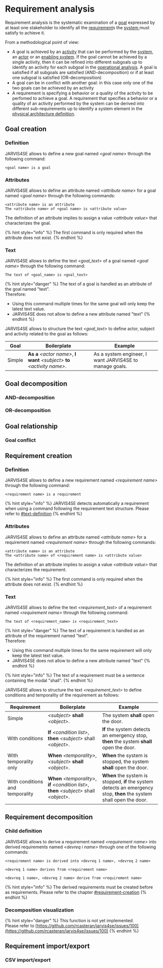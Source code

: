 # Requirement analysis

Requirement analysis is the systematic examination of a [goal](broken-reference) expressed by at least one stakeholder to identify all the [requirement](broken-reference)s the [system ](broken-reference)must satisfy to achieve it.

From a methodological point of view:

* A goal is achieved by an [activity](broken-reference) that can be performed by the [system](broken-reference), an [actor](broken-reference) or an [enabling system](broken-reference). If the goal cannot be achieved by a single activity, then it can be refined into different subgoals up to identify an activity for each subgoal in the [operational analysis](operational-analysis.md). A goal is satisfied if all subgoals are satisfied (AND-decomposition) or if at least one subgoal is satisfied (OR-decomposition)
* A goal can be in conflict with another goal: in this case only one of the two goals can be achieved by an activity
* A requirement is specifying a behavior or a quality of the activity to be perfomed to achieve a goal. A requirement that specifies a behavior or a quality of an activity performed by the system can be derived into different sub-requirements up to identify a system element in the [physical architecture definition](physical-architecture-definition.md).

## Goal creation

### Definition

JARVIS4SE allows to define a new goal named <_goal name>_ through the following command:

```
<goal name> is a goal
```

### Attributes

JARVIS4SE allows to define an attribute named _\<attribute name>_ for a goal named _\<goal name>_ through the following commands:

```
<attribute name> is an attribute
The <attribute name> of <goal name> is <attribute value>
```

The definition of an attribute implies to assign a value _\<attribute value>_ that characterizes the goal.

{% hint style="info" %}
The first command is only required when the attribute does not exist.
{% endhint %}

### Text

JARVIS4SE allows to define the text _\<goal\_text>_ of a goal named _\<goal name>_ through the following command:

```
The text of <goal_name> is <goal_text>
```

{% hint style="danger" %}
The text of a goal is handled as an attribute of the goal named "text".\
Therefore:

* Using this command multiple times for the same goal will only keep the latest text value.
* JARVIS4SE does not allow to define a new attribute named "text"
{% endhint %}

JARVIS4SE allows to structure the text _\<goal\_text>_ to define actor, subject and activity related to the goal as follows:

| Goal   | Boilerplate                                                                  | Example                                                 |
| ------ | ---------------------------------------------------------------------------- | ------------------------------------------------------- |
| Simple | **As a** _\<actor name>_, **I want** _\<subject>_ **to** _\<activity name>_. | As a system engineer, I want JARVIS4SE to manage goals. |

## Goal decomposition

### AND-decomposition

### OR-decomposition

## Goal relationship

### Goal conflict

## Requirement creation

### Definition

JARVIS4SE allows to define a new requirement named _\<requirement name>_ through the following command:

```
<requirement name> is a requirement
```

{% hint style="info" %}
JARVIS4SE detects automatically a requirement when using a command following the requirement text structure. Please refer to [#text-definition](requirement-analysis.md#text-definition "mention")
{% endhint %}

### Attributes

JARVIS4SE allows to define an attribute named _\<attribute name>_ for a requirement named _\<requirement name>_ through the following commands:

```
<attribute name> is an attribute
The <attribute name> of <requirement name> is <attribute value>
```

The definition of an attribute implies to assign a value _\<attribute value>_ that characterizes the requirement.

{% hint style="info" %}
The first command is only required when the attribute does not exist.
{% endhint %}

### Text

JARVIS4SE allows to define the text _\<requirement\_text>_ of a requirement named _\<requirement name>_ through the following command:

```
The text of <requirement_name> is <requirement_text>
```

{% hint style="danger" %}
The text of a requirement is handled as an attribute of the requirement named "text".\
Therefore:

* Using this command multiple times for the same requirement will only keep the latest text value.
* JARVIS4SE does not allow to define a new attribute named "text"
{% endhint %}

{% hint style="info" %}
The text of a requirement must be a sentence containing the modal "shall".
{% endhint %}

JARVIS4SE allows to structure the text _\<requirement\_text>_ to define conditions and temporality of the requirement as follows:

| Requirement                     | Boilerplate                                                                                     | Example                                                                                                               |
| ------------------------------- | ----------------------------------------------------------------------------------------------- | --------------------------------------------------------------------------------------------------------------------- |
| Simple                          | _\<subject>_ **shall** _\<object>_.                                                             | The system **shall** open the door.                                                                                   |
| With conditions                 | **If** _\<condition list>_, **then** _\<subject>_ shall _\<object>_.                            | **If** the system detects an emergency stop, **then** the system **shall** open the door.                             |
| With temporality only           | **When** _\<temporality>_, _\<subject>_ **shall** _\<object>_.                                  | **When** the system is stopped, the system **shall** open the door.                                                   |
| With conditions and temporality | **When** _\<temporality>_, **if** _\<condition list>_, **then** _\<subject>_ shall _\<object>_. | **When** the system is stopped, **if** the system detects an emergency stop, **then** the system shall open the door. |

## Requirement decomposition

### Child definition

JARVIS4SE allows to derive a requirement named _\<requirement name>_ into derived requirements named _\<devreq i name>_ through one of the following commands:

```
<requirement name> is derived into <devreq 1 name>, <devreq 2 name>
```

```
<devreq 1 name> derives from <requirement name>
```

```
<devreq 1 name>, <devreq 2 name> derive from <requirement name>
```

{% hint style="info" %}
The derived requirements must be created before as requirements. Please refer to the chapter [#requirement-creation](requirement-analysis.md#requirement-creation "mention")
{% endhint %}

### Decomposition visualization

{% hint style="danger" %}
This function is not yet implemented.\
Please refer to [https://github.com/rcasteran/jarvis4se/issues/100](https://github.com/rcasteran/jarvis4se/issues/100)
{% endhint %}

## Requirement import/export

### CSV import/export
